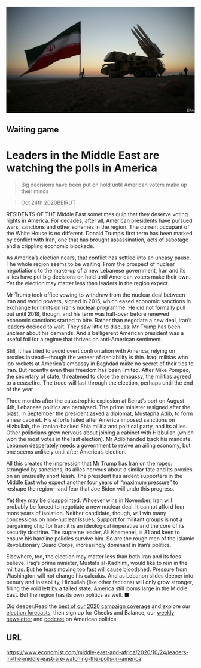 ![](./images/20201024_MAP504.jpg)

## Waiting game

# Leaders in the Middle East are watching the polls in America

> Big decisions have been put on hold until American voters make up their minds

> Oct 24th 2020BEIRUT

RESIDENTS OF THE Middle East sometimes quip that they deserve voting rights in America. For decades, after all, American presidents have pursued wars, sanctions and other schemes in the region. The current occupant of the White House is no different. Donald Trump’s first term has been marked by conflict with Iran, one that has brought assassination, acts of sabotage and a crippling economic blockade.

As America’s election nears, that conflict has settled into an uneasy pause. The whole region seems to be waiting. From the prospect of nuclear negotiations to the make-up of a new Lebanese government, Iran and its allies have put big decisions on hold until American voters make their own. Yet the election may matter less than leaders in the region expect.

Mr Trump took office vowing to withdraw from the nuclear deal between Iran and world powers, signed in 2015, which eased economic sanctions in exchange for limits on Iran’s nuclear programme. He did not formally pull out until 2018, though, and his term was half-over before renewed economic sanctions started to bite. Rather than negotiate a new deal, Iran’s leaders decided to wait. They saw little to discuss: Mr Trump has been unclear about his demands. And a belligerent American president was a useful foil for a regime that thrives on anti-American sentiment.

Still, it has tried to avoid overt confrontation with America, relying on proxies instead—though the veneer of deniability is thin. Iraqi militias who lob rockets at America’s embassy in Baghdad make no secret of their ties to Iran. But recently even their freedom has been limited. After Mike Pompeo, the secretary of state, threatened to close the embassy, the militias agreed to a ceasefire. The truce will last through the election, perhaps until the end of the year.

Three months after the catastrophic explosion at Beirut’s port on August 4th, Lebanese politics are paralysed. The prime minister resigned after the blast. In September the president asked a diplomat, Mustapha Adib, to form a new cabinet. His efforts failed after America imposed sanctions on Hizbullah, the Iranian-backed Shia militia and political party, and its allies. Other politicians grew nervous about joining a cabinet with Hizbullah (which won the most votes in the last election). Mr Adib handed back his mandate. Lebanon desperately needs a government to revive an ailing economy, but one seems unlikely until after America’s election.

All this creates the impression that Mr Trump has Iran on the ropes: strangled by sanctions, its allies nervous about a similar fate and its proxies on an unusually short leash. The president has ardent supporters in the Middle East who expect another four years of “maximum pressure” to reshape the region—and fear that Joe Biden will undo this progress.

Yet they may be disappointed. Whoever wins in November, Iran will probably be forced to negotiate a new nuclear deal. It cannot afford four more years of isolation. Neither candidate, though, will win many concessions on non-nuclear issues. Support for militant groups is not a bargaining chip for Iran: it is an ideological imperative and the core of its security doctrine. The supreme leader, Ali Khamenei, is 81 and keen to ensure his hardline policies survive him. So are the rough men of the Islamic Revolutionary Guard Corps, increasingly dominant in Iran’s politics.

Elsewhere, too, the election may matter less than both Iran and its foes believe. Iraq’s prime minister, Mustafa al-Kadhimi, would like to rein in the militias. But he fears moving too fast will cause bloodshed. Pressure from Washington will not change his calculus. And as Lebanon slides deeper into penury and instability, Hizbullah (like other factions) will only grow stronger, filling the void left by a failed state. America still looms large in the Middle East. But the region has its own politics as well. ■

Dig deeper:Read the [best of our 2020 campaign coverage](https://www.economist.com//us-election-2020) and explore our [election forecasts](https://www.economist.com/https://projects.economist.com/us-2020-forecast/president), then sign up for Checks and Balance, our [weekly newsletter](https://www.economist.com//checksandbalance/) and [podcast](https://www.economist.com/https://play.acast.com/podcasts/2020/01/24/checks-and-balance-our-new-weekly-podcast-on-american-politics) on American politics.

## URL

https://www.economist.com/middle-east-and-africa/2020/10/24/leaders-in-the-middle-east-are-watching-the-polls-in-america
